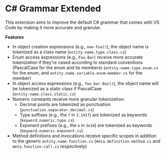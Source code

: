 # C# Grammar Extended

This extension aims to improve the default C# grammar that comes with VS Code by making it more accurate and granular.

**Features**
* In object creation expressions (e.g., `new Foo()`), the object name is tokenized as a class name (`entity.name.type.class.cs`)
* Enum access expressions (e.g., `Foo.Bar`) receive more accurate tokenization if they're cased according to standard conventions (PascalCase for the enum and its members) (`entity.name.type.enum.cs` for the enum, and `entity.name.variable.enum-member.cs` for the member)
* In object access expressions (e.g., `foo.bar.Baz()`), the object name will be tokenized as a static class if PascalCase (`entity.name.class.static.cs`)
* Numeric constants receive more granular tokenization:
	* Decimal points are tokenized as punctuation (`punctuation.separator.decimal.cs`)
	* Type suffixes (e.g., the `f` in `3.141f`) are tokenized as keywords (`keyword.numeric.type.cs`)
	* Exponent prefixes (e.g., the `e` in `3e10`) are tokenized as keywords (`keyword.numeric.exponent.cs`)
* Method definitions and invocations receive specific scopes in addition to the generic `entity.name.function.cs` (`meta.definition.method.cs` and `meta.function-call.cs` respectively)